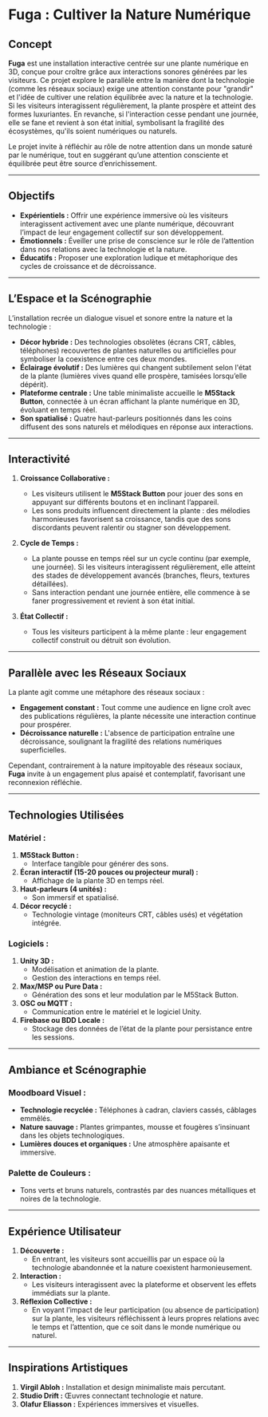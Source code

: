 # **Fuga** : Cultiver la Nature Numérique  

## **Concept**  
**Fuga** est une installation interactive centrée sur une plante numérique en 3D, conçue pour croître grâce aux interactions sonores générées par les visiteurs. Ce projet explore le parallèle entre la manière dont la technologie (comme les réseaux sociaux) exige une attention constante pour "grandir" et l'idée de cultiver une relation équilibrée avec la nature et la technologie. Si les visiteurs interagissent régulièrement, la plante prospère et atteint des formes luxuriantes. En revanche, si l'interaction cesse pendant une journée, elle se fane et revient à son état initial, symbolisant la fragilité des écosystèmes, qu'ils soient numériques ou naturels.

Le projet invite à réfléchir au rôle de notre attention dans un monde saturé par le numérique, tout en suggérant qu’une attention consciente et équilibrée peut être source d’enrichissement.

---

## **Objectifs**
- **Expérientiels :** Offrir une expérience immersive où les visiteurs interagissent activement avec une plante numérique, découvrant l’impact de leur engagement collectif sur son développement.  
- **Émotionnels :** Éveiller une prise de conscience sur le rôle de l’attention dans nos relations avec la technologie et la nature.  
- **Éducatifs :** Proposer une exploration ludique et métaphorique des cycles de croissance et de décroissance.  

---

## **L’Espace et la Scénographie**  
L’installation recrée un dialogue visuel et sonore entre la nature et la technologie :  
- **Décor hybride :** Des technologies obsolètes (écrans CRT, câbles, téléphones) recouvertes de plantes naturelles ou artificielles pour symboliser la coexistence entre ces deux mondes.  
- **Éclairage évolutif :** Des lumières qui changent subtilement selon l'état de la plante (lumières vives quand elle prospère, tamisées lorsqu’elle dépérit).  
- **Plateforme centrale :** Une table minimaliste accueille le **M5Stack Button**, connectée à un écran affichant la plante numérique en 3D, évoluant en temps réel.  
- **Son spatialisé :** Quatre haut-parleurs positionnés dans les coins diffusent des sons naturels et mélodiques en réponse aux interactions.  

---

## **Interactivité**
1. **Croissance Collaborative :**  
   - Les visiteurs utilisent le **M5Stack Button** pour jouer des sons en appuyant sur différents boutons et en inclinant l’appareil.  
   - Les sons produits influencent directement la plante : des mélodies harmonieuses favorisent sa croissance, tandis que des sons discordants peuvent ralentir ou stagner son développement.  

2. **Cycle de Temps :**  
   - La plante pousse en temps réel sur un cycle continu (par exemple, une journée). Si les visiteurs interagissent régulièrement, elle atteint des stades de développement avancés (branches, fleurs, textures détaillées).  
   - Sans interaction pendant une journée entière, elle commence à se faner progressivement et revient à son état initial.  

3. **État Collectif :**  
   - Tous les visiteurs participent à la même plante : leur engagement collectif construit ou détruit son évolution.  

---

## **Parallèle avec les Réseaux Sociaux**  
La plante agit comme une métaphore des réseaux sociaux :  
- **Engagement constant :** Tout comme une audience en ligne croît avec des publications régulières, la plante nécessite une interaction continue pour prospérer.  
- **Décroissance naturelle :** L'absence de participation entraîne une décroissance, soulignant la fragilité des relations numériques superficielles.  

Cependant, contrairement à la nature impitoyable des réseaux sociaux, **Fuga** invite à un engagement plus apaisé et contemplatif, favorisant une reconnexion réfléchie.  

---

## **Technologies Utilisées**

### **Matériel :**  
1. **M5Stack Button :**  
   - Interface tangible pour générer des sons.  
2. **Écran interactif (15-20 pouces ou projecteur mural) :**  
   - Affichage de la plante 3D en temps réel.  
3. **Haut-parleurs (4 unités) :**  
   - Son immersif et spatialisé.  
4. **Décor recyclé :**  
   - Technologie vintage (moniteurs CRT, câbles usés) et végétation intégrée.  

### **Logiciels :**  
1. **Unity 3D :**  
   - Modélisation et animation de la plante.  
   - Gestion des interactions en temps réel.  
2. **Max/MSP ou Pure Data :**  
   - Génération des sons et leur modulation par le M5Stack Button.  
3. **OSC ou MQTT :**  
   - Communication entre le matériel et le logiciel Unity.  
4. **Firebase ou BDD Locale :**  
   - Stockage des données de l’état de la plante pour persistance entre les sessions.

---

## **Ambiance et Scénographie**

### **Moodboard Visuel :**  
- **Technologie recyclée :** Téléphones à cadran, claviers cassés, câblages emmêlés.  
- **Nature sauvage :** Plantes grimpantes, mousse et fougères s’insinuant dans les objets technologiques.  
- **Lumières douces et organiques :** Une atmosphère apaisante et immersive.  

### **Palette de Couleurs :**  
- Tons verts et bruns naturels, contrastés par des nuances métalliques et noires de la technologie.

---

## **Expérience Utilisateur**  
1. **Découverte :**  
   - En entrant, les visiteurs sont accueillis par un espace où la technologie abandonnée et la nature coexistent harmonieusement.  
2. **Interaction :**  
   - Les visiteurs interagissent avec la plateforme et observent les effets immédiats sur la plante.  
3. **Réflexion Collective :**  
   - En voyant l’impact de leur participation (ou absence de participation) sur la plante, les visiteurs réfléchissent à leurs propres relations avec le temps et l’attention, que ce soit dans le monde numérique ou naturel.  

---

## **Inspirations Artistiques**
1. **Virgil Abloh :** Installation et design minimaliste mais percutant.  
2. **Studio Drift :** Œuvres connectant technologie et nature.  
3. **Olafur Eliasson :** Expériences immersives et visuelles.  





